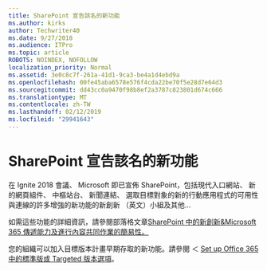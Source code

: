 ```yaml
---
title: SharePoint 宣告該名的新功能
ms.author: kirks
author: Techwriter40
ms.date: 9/27/2018
ms.audience: ITPro
ms.topic: article
ROBOTS: NOINDEX, NOFOLLOW
localization_priority: Normal
ms.assetid: 3e0c8c7f-261a-41d1-9ca3-be4a1d4ebd9a
ms.openlocfilehash: 00fe45aba6578e576f4cda22be70f5e28d7e64d3
ms.sourcegitcommit: dd43cc0a9470f98b8ef2a3787c823801d674c666
ms.translationtype: MT
ms.contentlocale: zh-TW
ms.lasthandoff: 02/12/2019
ms.locfileid: "29941643"
---
```

# <a name="sharepoint-new-features-announced"></a>SharePoint 宣告該名的新功能

在 Ignite 2018 會議、 Microsoft 即已宣佈 SharePoint，包括現代入口網站、 新的網頁組件、 中樞站台、 新聞連結、 選取目標對象的新的行動應用程式的可用性與連線的許多增強的新功能的新創新 （英文）小組及其他...
  
如需這些功能的詳細資訊，請參閱部落格文章[SharePoint 中的新創新&amp;Microsoft 365 傳遞能力及進行內容共同作業的簡易性。](https://go.microsoft.com/fwlink/?linkid=2026502)
  
您的組織可以加入目標版本計畫早期存取的新功能。請參閱 ＜ [Set up Office 365 中的標準版或 Targeted 版本選項](https://docs.microsoft.com/office365/admin/manage/release-options-in-office-365)。
